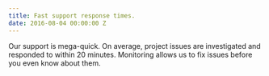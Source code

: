 ```yaml
---
title: Fast support response times.
date: 2016-08-04 00:00:00 Z
---
```


Our support is mega-quick. On average, project issues are investigated and responded to within 20 minutes. Monitoring allows us to fix issues before you even know about them.